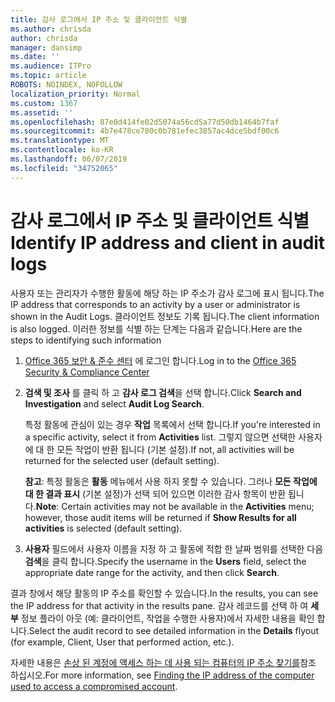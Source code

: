 ```yaml
---
title: 감사 로그에서 IP 주소 및 클라이언트 식별
ms.author: chrisda
author: chrisda
manager: dansimp
ms.date: ''
ms.audience: ITPro
ms.topic: article
ROBOTS: NOINDEX, NOFOLLOW
localization_priority: Normal
ms.custom: 1367
ms.assetid: ''
ms.openlocfilehash: 87e0d414fe02d5074a56cd5a77d50db1464b7faf
ms.sourcegitcommit: 4b7e478ce700c0b781efec3857ac4dce5bdf00c6
ms.translationtype: MT
ms.contentlocale: ko-KR
ms.lasthandoff: 06/07/2019
ms.locfileid: "34752065"
---
```

# <a name="identify-ip-address-and-client-in-audit-logs"></a><span data-ttu-id="621d3-102">감사 로그에서 IP 주소 및 클라이언트 식별</span><span class="sxs-lookup"><span data-stu-id="621d3-102">Identify IP address and client in audit logs</span></span>

<span data-ttu-id="621d3-103">사용자 또는 관리자가 수행한 활동에 해당 하는 IP 주소가 감사 로그에 표시 됩니다.</span><span class="sxs-lookup"><span data-stu-id="621d3-103">The IP address that corresponds to an activity by a user or administrator is shown in the Audit Logs.</span></span> <span data-ttu-id="621d3-104">클라이언트 정보도 기록 됩니다.</span><span class="sxs-lookup"><span data-stu-id="621d3-104">The client information is also logged.</span></span> <span data-ttu-id="621d3-105">이러한 정보를 식별 하는 단계는 다음과 같습니다.</span><span class="sxs-lookup"><span data-stu-id="621d3-105">Here are the steps to identifying such information</span></span>

1. <span data-ttu-id="621d3-106">[Office 365 보안 & 준수 센터](https://protection.office.com/) 에 로그인 합니다.</span><span class="sxs-lookup"><span data-stu-id="621d3-106">Log in to the [Office 365 Security & Compliance Center](https://protection.office.com/)</span></span>

2. <span data-ttu-id="621d3-107">**검색 및 조사** 를 클릭 하 고 **감사 로그 검색**을 선택 합니다.</span><span class="sxs-lookup"><span data-stu-id="621d3-107">Click **Search and Investigation** and select **Audit Log Search**.</span></span>

   <span data-ttu-id="621d3-108">특정 활동에 관심이 있는 경우 **작업** 목록에서 선택 합니다.</span><span class="sxs-lookup"><span data-stu-id="621d3-108">If you're interested in a specific activity, select it from **Activities** list.</span></span> <span data-ttu-id="621d3-109">그렇지 않으면 선택한 사용자에 대 한 모든 작업이 반환 됩니다 (기본 설정).</span><span class="sxs-lookup"><span data-stu-id="621d3-109">If not, all activities will be returned for the selected user (default setting).</span></span>

   <span data-ttu-id="621d3-110">**참고**: 특정 활동은 **활동** 메뉴에서 사용 하지 못할 수 있습니다. 그러나 **모든 작업에 대 한 결과 표시** (기본 설정)가 선택 되어 있으면 이러한 감사 항목이 반환 됩니다.</span><span class="sxs-lookup"><span data-stu-id="621d3-110">**Note**: Certain activities may not be available in the **Activities** menu; however, those audit items will be returned if **Show Results for all activities** is selected (default setting).</span></span>

3. <span data-ttu-id="621d3-111">**사용자** 필드에서 사용자 이름을 지정 하 고 활동에 적합 한 날짜 범위를 선택한 다음 **검색**을 클릭 합니다.</span><span class="sxs-lookup"><span data-stu-id="621d3-111">Specify the username in the **Users** field, select the appropriate date range for the activity, and then click **Search**.</span></span>

<span data-ttu-id="621d3-112">결과 창에서 해당 활동의 IP 주소를 확인할 수 있습니다.</span><span class="sxs-lookup"><span data-stu-id="621d3-112">In the results, you can see the IP address for that activity in the results pane.</span></span> <span data-ttu-id="621d3-113">감사 레코드를 선택 하 여 **세부** 정보 플라이 아웃 (예: 클라이언트, 작업을 수행한 사용자)에서 자세한 내용을 확인 합니다.</span><span class="sxs-lookup"><span data-stu-id="621d3-113">Select the audit record to see detailed information in the **Details** flyout (for example, Client, User that performed action, etc.).</span></span>

<span data-ttu-id="621d3-114">자세한 내용은 [손상 된 계정에 액세스 하는 데 사용 되는 컴퓨터의 IP 주소 찾기를](https://docs.microsoft.com/office365/securitycompliance/auditing-troubleshooting-scenarios#finding-the-ip-address-of-the-computer-used-to-access-a-compromised-account)참조 하십시오.</span><span class="sxs-lookup"><span data-stu-id="621d3-114">For more information, see [Finding the IP address of the computer used to access a compromised account](https://docs.microsoft.com/office365/securitycompliance/auditing-troubleshooting-scenarios#finding-the-ip-address-of-the-computer-used-to-access-a-compromised-account).</span></span>
